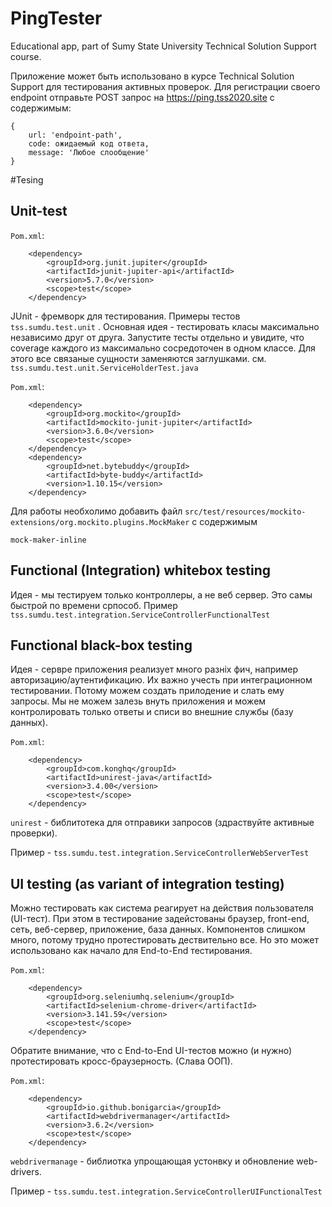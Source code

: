 # PingTester
Educational app, part of  Sumy State University  Technical Solution Support course. 

Приложение может быть использовано в курсе Technical Solution Support для тестирования активных проверок.
Для регистрации своего endpoint отправьте POST запрос на https://ping.tss2020.site с содержимым:

    {
        url: 'endpoint-path',
        code: ожидаемый код ответа,
        message: 'Любое слообщение'
    } 


#Tesing

## Unit-test

`Pom.xml`:

        <dependency>
            <groupId>org.junit.jupiter</groupId>
            <artifactId>junit-jupiter-api</artifactId>
            <version>5.7.0</version>
            <scope>test</scope>
        </dependency>

JUnit - фремворк для тестирования.
Примеры тестов `tss.sumdu.test.unit` . Основная идея - тестировать класы максимально независимо друг от друга.
Запустите тесты отдельно и увидите, что coverage каждого из максимально сосредоточен в одном классе.
Для этого все связаные сущности заменяются заглушками. см. `tss.sumdu.test.unit.ServiceHolderTest.java`

`Pom.xml`:

        <dependency>
            <groupId>org.mockito</groupId>
            <artifactId>mockito-junit-jupiter</artifactId>
            <version>3.6.0</version>
            <scope>test</scope>
        </dependency>
        <dependency>
            <groupId>net.bytebuddy</groupId>
            <artifactId>byte-buddy</artifactId>
            <version>1.10.15</version>
        </dependency>

Для работы необхолимо добавить файл `src/test/resources/mockito-extensions/org.mockito.plugins.MockMaker`  с содержимым

    mock-maker-inline

## Functional (Integration) whitebox testing

Идея - мы тестируем только контроллеры, а не веб сервер. Это самы быстрой по времени српособ. Пример 
`tss.sumdu.test.integration.ServiceControllerFunctionalTest`
 
## Functional black-box testing

Идея - сервре приложения реализует много разніх фич, например авторизацию/аутентификацию. Их важно учесть при
интеграционном тестировании. Потому можем создать прилодение и слать ему запросы. Мы не можем залезь внуть приложения и
можем контролировать только ответы и списи во внешние службы (базу данных).

`Pom.xml`:

        <dependency>
            <groupId>com.konghq</groupId>
            <artifactId>unirest-java</artifactId>
            <version>3.4.00</version>
            <scope>test</scope>
        </dependency>

`unirest` - библитотека для отправики запросов (здраствуйте активные проверки). 
        
Пример - `tss.sumdu.test.integration.ServiceControllerWebServerTest`


## UI testing (as variant of integration testing)

Можно тестировать как система реагирует на действия пользователя (UI-тест). При этом в тестирование задейстованы браузер,
front-end, сеть, веб-сервер, приложение, база данных. Компонентов слишком много, потому трудно протестировать
дествительно все. Но это может использовано как начало для End-to-End тестирования.

`Pom.xml`:

        <dependency>
            <groupId>org.seleniumhq.selenium</groupId>
            <artifactId>selenium-chrome-driver</artifactId>
            <version>3.141.59</version>
            <scope>test</scope>
        </dependency>

Обратите внимание, что с End-to-End UI-тестов можно (и нужно) протестировать кросс-браузерность. (Слава ООП).  

`Pom.xml`:

        <dependency>
            <groupId>io.github.bonigarcia</groupId>
            <artifactId>webdrivermanager</artifactId>
            <version>3.6.2</version>
            <scope>test</scope>
        </dependency>

`webdrivermanage` - библиотка упрощающая устонвку и обновление web-drivers.

 Пример -  `tss.sumdu.test.integration.ServiceControllerUIFunctionalTest`